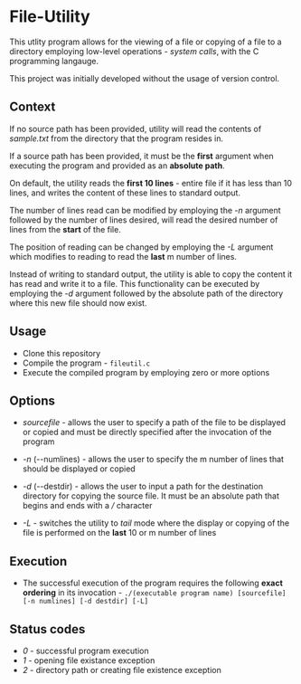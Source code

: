 # File-Utility ##

This utlity program allows for the viewing of a file or copying of a file to a directory employing low-level operations - *system calls*, with the C programming langauge.

This project was initially developed without the usage of version control.

## Context ##

If no source path has been provided, utility will read the contents of *sample.txt* from the directory that the program resides in. 

If a source path has been provided, it must be the **first** argument when executing the program and provided as an **absolute path**. 

On default, the utility reads the **first 10 lines** - entire file if it has less than 10 lines, and writes the content of these lines to standard output.

The number of lines read can be modified by employing the *-n* argument followed by the number of lines desired, will read the desired number of lines from the **start** of the file.

The position of reading can be changed by employing the *-L* argument which modifies to reading to read the **last** m number of lines. 

Instead of writing to standard output, the utility is able to copy the content it has read and write it to a file. This functionality can be executed by employing the *-d* argument followed by the absolute path of the directory where this new file should now exist. 

## Usage ##

* Clone this repository
* Compile the program - `fileutil.c`
* Execute the compiled program by employing zero or more options 

## Options ##

* *sourcefile* - allows the user to specify a path of the file to be displayed or copied and must be directly specified after the invocation of the program 

* *-n* (--numlines) - allows the user to specify the m number of lines that should be displayed or copied

* *-d* (--destdir) - allows the user to input a path for the destination directory for copying the source file. It must be an absolute path that begins and ends with a */* character

* *-L* - switches the utility to *tail* mode where the display or copying of the file is performed on the **last** 10 or m number of lines

## Execution ##

* The successful execution of the program requires the following **exact ordering** in its invocation - `./(executable program name) [sourcefile] [-n numlines] [-d destdir] [-L]`

## Status codes ##

* *0* - successful program execution
* *1* - opening file existance exception
* *2* - directory path or creating file existence exception